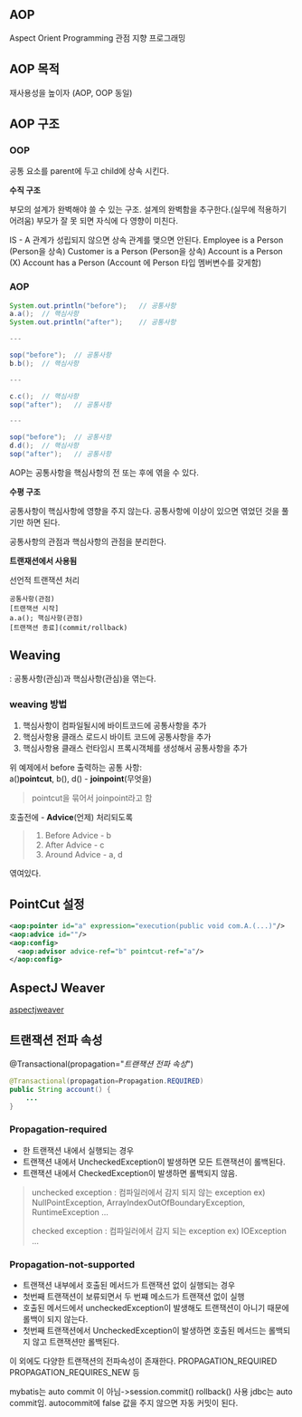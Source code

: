 ## AOP
Aspect Orient Programming
관점 지향 프로그래밍

## AOP 목적
재사용성을 높이자 (AOP, OOP 동일)

## AOP 구조
### OOP

공통 요소를 parent에 두고 child에 상속 시킨다.

**수직 구조**

부모의 설계가 완벽해야 쓸 수 있는 구조. 
설계의 완벽함을 추구한다.(실무에 적용하기 어려움)
부모가 잘 못 되면 자식에 다 영향이 미친다.

IS - A 관계가 성립되지 않으면 상속 관계를 맺으면 안된다.
Employee is a Person (Person을 상속)
Customer is a Person (Person을 상속)
Account is a Person (X)
Account has a Person (Account 에 Person 타입 멤버변수를 갖게함)

### AOP
```java
System.out.println("before");	// 공통사항
a.a();	// 핵심사항
System.out.println("after");	// 공통사항

---

sop("before");	// 공통사항
b.b();	// 핵심사항

---

c.c();	// 핵심사항
sop("after");	// 공통사항

---

sop("before");	// 공통사항
d.d();	// 핵심사항
sop("after");	// 공통사항
```

AOP는 공통사항을 핵심사항의 전 또는 후에 엮을 수 있다. 

**수평 구조**

공통사항이 핵심사항에 영향을 주지 않는다.
공통사항에 이상이 있으면 엮었던 것을 풀기만 하면 된다.

공통사항의 관점과 핵심사항의 관점을 분리한다.

**트랜재션에서 사용됨**

선언적 트랜잭션 처리
```
공통사항(관점)
[트랜잭션 시작]
a.a(); 핵심사항(관점)
[트랜잭션 종료](commit/rollback)
```

## Weaving

: 공통사항(관심)과 핵심사항(관심)을 엮는다.

### weaving 방법
1. 핵심사항이 컴파일될시에 바이트코드에 공통사항을 추가
2. 핵심사항용 클래스 로드시 바이트 코드에 공통사항을 추가
3. 핵심사항용 클래스 런타임시 프록시객체를 생성해서 공통사항을 추가

위 예제에서
before 출력하는 공통 사항:  
a()**pointcut**, b(), d()  - **joinpoint**(무엇을)
>pointcut을 묶어서 joinpoint라고 함

호출전에 	- **Advice**(언제)
처리되도록 
> 1) Before Advice - b
> 2) After Advice - c
> 3) Around Advice - a, d

엮여있다.

## PointCut 설정
```xml
<aop:pointer id="a" expression="execution(public void com.A.(...)"/>
<aop:advice id=""/>
<aop:config>
  <aop:advisor advice-ref="b" pointcut-ref="a"/>
</aop:config>
```


## AspectJ Weaver
[aspectjweaver](https://mvnrepository.com/artifact/org.aspectj/aspectjweaver)


## 트랜잭션 전파 속성

@Transactional(propagation="*트랜잭션 전파 속성*")
```java
@Transactional(propagation=Propagation.REQUIRED)
public String account() {
	...
}
```

### Propagation-required
* 한 트랜잭션 내에서 실행되는 경우
* 트랜잭션 내에서 UncheckedException이 발생하면 모든 트랜잭션이 롤백된다.
* 트랜잭션 내에서 CheckedException이 발생하면 롤백되지 않음.
>unchecked exception : 컴파일러에서 감지 되지 않는 exception
ex) NullPointException, ArrayIndexOutOfBoundaryException, RuntimeException ...
>
>checked exception : 컴파일러에서 감지 되는 exception
>ex) IOException ...

### Propagation-not-supported
* 트랜잭션 내부에서 호출된 메서드가 트랜잭션 없이 실행되는 경우
* 첫번째 트랜잭션이 보류되면서 두 번쨰 메소드가 트랜잭션 없이 실행
* 호출된 메서드에서 uncheckedException이 발생해도 트랜잭션이 아니기 때문에 롤백이 되지 않는다.
* 첫번째 트랜잭션에서 UncheckedException이 발생하면 호출된 메서드는 롤백되지 않고 트랜잭션만 롤백된다.


이 외에도 다양한 트랜잭션의 전파속성이 존재한다.
PROPAGATION_REQUIRED
PROPAGATION_REQUIRES_NEW 등


mybatis는 auto commit 이 아님->session.commit() rollback() 사용
jdbc는 auto commit임. autocommit에 false 값을 주지 않으면 자동 커밋이 된다.
<!--stackedit_data:
eyJoaXN0b3J5IjpbLTcwMzY0OTMwMSwxNTM1NjI4OTQxLDE0Nz
kxNzM5OSw5Mjc2OTI2MzcsLTc4NjE3MDEzOCw5Nzk3MzA2MTMs
MTEyNjQ5MjI0OCw4OTk1MDg0ODAsOTU4MTIyMDU1LDc0NDQ2OD
U0MywtOTg5MTAzNjgyLC0xMzMxOTYyNzI2XX0=
-->